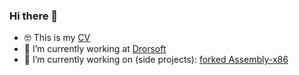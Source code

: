 ### Hi there 👋
- 🤓 This is my [CV](https://chenpeleg.github.io/cv)
- 👷 I’m currently working at [Drorsoft](https://drorsoft.com)
- 🔭 I’m currently working on (side projects): [forked Assembly-x86](https://github.com/ChenPeleg/Assembly-x86)
 
